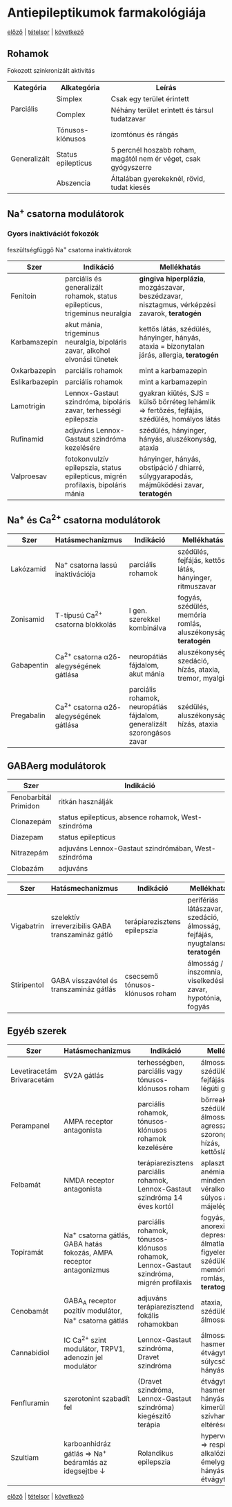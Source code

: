# Antiepileptikumok farmakológiája

[előző](link) | [tételsor](0.%20Tételsor.md) | [következő](link)

## Rohamok

Fokozott szinkronizált aktivitás

<table>
    <tr>
        <th>Kategória</th>
        <th>Alkategória</th>
        <th>Leírás</th>
    </tr>
    <tr>
        <td rowspan=2>Parciális</td>
        <td>Simplex</td>
        <td>Csak egy terület érintett</td>
    </tr>
    <tr>
        <td>Complex</td>
        <td>Néhány terület erintett és társul tudatzavar</td>
    </tr>
    <tr>
        <td rowspan=3>Generalizált</td>
        <td>Tónusos-klónusos</td>
        <td>izomtónus és rángás</td>
    </tr>
    <tr>
        <td>Status epilepticus</td>
        <td>5 percnél hoszabb roham, magától nem ér véget, csak gyógyszerre</td>
    </tr>
    <tr>
        <td>Abszencia</td>
        <td>Általában gyerekeknél, rövid, tudat kiesés</td>
    </tr>
</table>

## Na<sup>+</sup> csatorna modulátorok

### Gyors inaktivációt fokozók

feszültségfüggő Na<sup>+</sup> csatorna inaktivátorok

Szer | Indikáció | Mellékhatás
--- | --- | ---
Fenitoin | parciális és generalizált rohamok, status epilepticus, trigeminus neuralgia | **gingiva hiperplázia**, mozgászavar, beszédzavar, nisztagmus, vérképzési zavarok, **teratogén**
Karbamazepin | akut mánia, trigeminus neuralgia, bipoláris zavar, alkohol elvonási tünetek | kettős látás, szédülés, hányinger, hányás, ataxia = bizonytalan járás, allergia, **teratogén**
Oxkarbazepin | parciális rohamok | mint a karbamazepin
Eslikarbazepin | parciális rohamok | mint a karbamazepin
Lamotrigin | Lennox-Gastaut szindróma, bipoláris zavar, terhességi epilepszia | gyakran kiütés, SJS = külső bőrréteg lehámlik ⇒ fertőzés, fejfájás, szédülés, homályos látás
Rufinamid | adjuváns Lennox-Gastaut szindróma kezelésére | szédülés, hányinger, hányás, aluszékonyság, ataxia
Valproesav | fotokonvulzív epilepszia, status epilepticus, migrén profilaxis, bipoláris mánia | hányinger, hányás, obstipáció / dhiarré, súlygyarapodás, májműködési zavar, **teratogén**

## Na<sup>+</sup> és Ca<sup>2+</sup> csatorna modulátorok

Szer | Hatásmechanizmus | Indikáció | Mellékhatás
--- | --- | --- | ---
Lakózamid | Na<sup>+</sup> csatorna lassú inaktivációja | parciális rohamok | szédülés, fejfájás, kettős látás, hányinger, ritmuszavar
Zonisamid | T-típusú Ca<sup>2+</sup> csatorna blokkolás | I gen. szerekkel kombinálva | fogyás, szédülés, memória romlás, aluszékonyság, **teratogén**
Gabapentin | Ca<sup>2+</sup> csatorna α2δ-alegységének gátlása | neuropátiás fájdalom, akut mánia | aluszékonység, szedáció, hízás, ataxia, tremor, myalgia
Pregabalin | Ca<sup>2+</sup> csatorna α2δ-alegységének gátlása | parciális rohamok, neuropátiás fájdalom, generalizált szorongásos zavar | szédülés, aluszékonyság, hízás, ataxia

## GABAerg modulátorok

Szer | Indikáció
--- | ---
Fenobarbitál <br>Primidon | ritkán használják
Clonazepám | status epilepticus, absence rohamok, West-szindróma
Diazepam | status epilepticus
Nitrazepám | adjuváns Lennox-Gastaut szindrómában, West-szindróma
Clobazám | adjuváns

Szer | Hatásmechanizmus | Indikáció | Mellékhatás
--- | --- | --- | ---
Vigabatrin | szelektív irreverzibilis GABA transzamináz gátló | terápiarezisztens epilepszia | perifériás látászavar, szedáció, álmosság, fejfájás, nyugtalanság, **teratogén**
Stiripentol | GABA visszavétel és transzamináz gátlás | csecsemő tónusos-klónusos roham | álmosság / inszomnia, viselkedési zavar, hypotónia, fogyás

## Egyéb szerek

Szer | Hatásmechanizmus | Indikáció | Mellékhatás
--- | --- | --- | ---
Levetiracetám <br> Brivaracetám | SV2A gátlás | terhességben, parciális vagy tónusos-klónusos roham | álmosság, szédülés, fejfájás, felső légúti gyulladás
Perampanel | AMPA receptor antagonista | parciális rohamok, tónusos-klónusos rohamok kezelésére | bőrreakciók, szédülés, álmosság, agresszió, düh, szorongás, hízás, kettőslátás
Felbamát | NMDA receptor antagonista | terápiarezisztens parciális rohamok, Lennox-Gastaut szindróma 14 éves kortól | aplasztikus anémia = minden véralkotó ↓, súlyos akut májelégtelenség
Topiramát | Na<sup>+</sup> csatorna gátlás, GABA hatás fokozás, AMPA receptor antagonizmus | parciális rohamok, tónusos-klónusos rohamok, Lennox-Gastaut szindróma, migrén profilaxis | fogyás, anorexia, depresszió, álmatlanság, figyelemzavar, szédülés, memória romlás, **teratogén**
Cenobamát | GABA<sub>A</sub> receptor pozitív modulátor, Na<sup>+</sup> csatorna gátlás | adjuváns terápiarezisztend fokális rohamokban | ataxia, szédülés, álmosság
Cannabidiol | IC Ca<sup>2+</sup> szint modulátor, TRPV1, adenozin jel modulátor | Lennox-Gastaut szindróma, Dravet szindróma | álmosság, hasmenés, étvágytalanság, súlycsökkenés, hányás
Fenfluramin | szerotonint szabadít fel | (Dravet szindróma, Lennox-Gastaut szindróma) kiegészítő terápia | étvágytalanság, hasmenés, hányás, láz, kimerültség, szívhang eltérések
Szultiam | karboanhidráz gátlás ⇒ Na<sup>+</sup> beáramlás az idegsejtbe ↓ | Rolandikus epilepszia | hyperventiláció ⇒ respirációs alkalózis, émelygés, hányás, étvágytalanság

[előző](link) | [tételsor](0.%20Tételsor.md) | [következő](link)
